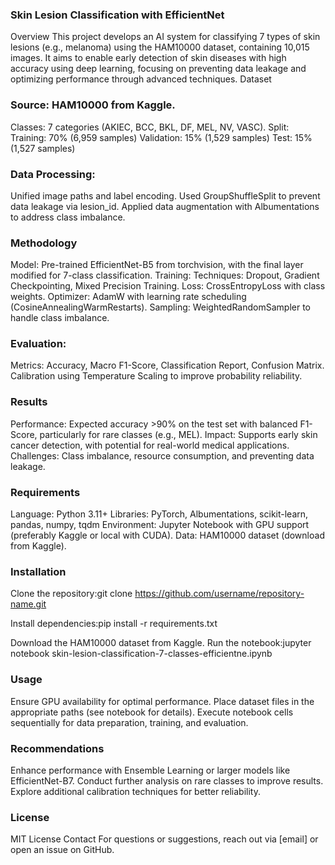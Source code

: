 ### Skin Lesion Classification with EfficientNet
Overview
This project develops an AI system for classifying 7 types of skin lesions (e.g., melanoma) using the HAM10000 dataset, containing 10,015 images. It aims to enable early detection of skin diseases with high accuracy using deep learning, focusing on preventing data leakage and optimizing performance through advanced techniques.
Dataset

### Source: HAM10000 from Kaggle.
Classes: 7 categories (AKIEC, BCC, BKL, DF, MEL, NV, VASC).
Split:
Training: 70% (6,959 samples)
Validation: 15% (1,529 samples)
Test: 15% (1,527 samples)


### Data Processing:
Unified image paths and label encoding.
Used GroupShuffleSplit to prevent data leakage via lesion_id.
Applied data augmentation with Albumentations to address class imbalance.



### Methodology

Model: Pre-trained EfficientNet-B5 from torchvision, with the final layer modified for 7-class classification.
Training:
Techniques: Dropout, Gradient Checkpointing, Mixed Precision Training.
Loss: CrossEntropyLoss with class weights.
Optimizer: AdamW with learning rate scheduling (CosineAnnealingWarmRestarts).
Sampling: WeightedRandomSampler to handle class imbalance.


### Evaluation:
Metrics: Accuracy, Macro F1-Score, Classification Report, Confusion Matrix.
Calibration using Temperature Scaling to improve probability reliability.



### Results

Performance: Expected accuracy >90% on the test set with balanced F1-Score, particularly for rare classes (e.g., MEL).
Impact: Supports early skin cancer detection, with potential for real-world medical applications.
Challenges: Class imbalance, resource consumption, and preventing data leakage.

### Requirements

Language: Python 3.11+
Libraries: PyTorch, Albumentations, scikit-learn, pandas, numpy, tqdm
Environment: Jupyter Notebook with GPU support (preferably Kaggle or local with CUDA).
Data: HAM10000 dataset (download from Kaggle).

### Installation

Clone the repository:git clone https://github.com/username/repository-name.git


Install dependencies:pip install -r requirements.txt


Download the HAM10000 dataset from Kaggle.
Run the notebook:jupyter notebook skin-lesion-classification-7-classes-efficientne.ipynb



### Usage

Ensure GPU availability for optimal performance.
Place dataset files in the appropriate paths (see notebook for details).
Execute notebook cells sequentially for data preparation, training, and evaluation.

### Recommendations

Enhance performance with Ensemble Learning or larger models like EfficientNet-B7.
Conduct further analysis on rare classes to improve results.
Explore additional calibration techniques for better reliability.

### License
MIT License
Contact
For questions or suggestions, reach out via [email] or open an issue on GitHub.
